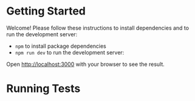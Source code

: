 # Getting Started

Welcome! Please follow these instructions to install dependencies and to run the development server:

- `npm` to install package dependencies
- `npm run dev` to run the development server:

Open [http://localhost:3000](http://localhost:3000) with your browser to see the result.

# Running Tests
